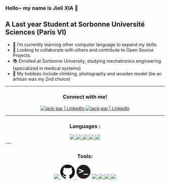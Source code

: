 ### Hello~ my name is Jieli XIA 👋

## A Last year Student at Sorbonne Université Sciences (Paris VI)

- 🌱 I’m currently learning other computer language to expand my skills.
- 👯 Looking to collaborate with others and contribute to Open Source Projects.
- 📚 Enrolled at Sorbonne University, studying mechatronics engineering (specialized in medical systems)
- 💞️ My hobbies include climbing, photography and wooden model (be an artisan was my 2nd choice)

---

### <div align="center"> Connect with me! </div>

<p align="center">
  <a href="https://jackparsonss.me">
  <img align="center" alt="jack-par | LinkedIn" width="60px" src="https://www.pikpng.com/pngl/m/59-594637_bonhomme-loupe-png-clipart.png" />
  </a>
  
  <a href="https://www.linkedin.com/in/jieli-xia-221a22225">
  <img align="center" alt="jack-par | LinkedIn" width="80px" src="https://dwglogo.com/wp-content/uploads/2020/06/Linkedin_symbol_transparent.png" />
  </a>
</p>

---

### <div align="center"> Languages : </div>

<div align="center">
  <a href="https://docs.python.org/3/">
    <img width="46px" src="https://engineering.fb.com/wp-content/uploads/2016/05/2000px-Python-logo-notext.svg_.png" />
  </a>
  
  <a href="https://matlab.mathworks.com/">
    <img width="46px" src="https://upload.wikimedia.org/wikipedia/commons/thumb/2/21/Matlab_Logo.png/1340px-Matlab_Logo.png" />
  </a>

  <a href="https://en.wikipedia.org/wiki/C_(programming_language)">
    <img width="46px" src="https://seeklogo.com/images/C/c-programming-language-logo-9B32D017B1-seeklogo.com.png" />
  </a>
  
   <a href="https://en.wikipedia.org/wiki/C%2B%2B">
    <img width="46px" src="https://upload.wikimedia.org/wikipedia/commons/thumb/1/18/ISO_C%2B%2B_Logo.svg/240px-ISO_C%2B%2B_Logo.svg.png" />
  </a>
  
  <a href="https://fr.wikipedia.org/wiki/VHDL">
    <img width="46px" src="https://is1-ssl.mzstatic.com/image/thumb/Purple116/v4/cf/a1/af/cfa1afe8-fb4b-7243-a089-51071589dc64/AppIcon-0-0-1x_U007emarketing-0-4-0-0-85-220.png/512x512bb.jpg" />
  </a>
  
 </div>
---

### <div align="center"> Tools: </div>
<div align="center">
  <a href="https://code.visualstudio.com/">
    <img width="46px" src="https://upload.wikimedia.org/wikipedia/commons/thumb/9/9a/Visual_Studio_Code_1.35_icon.svg/1024px-Visual_Studio_Code_1.35_icon.svg.png" />
  </a>
  
  <a href="https://github.com/">
    <img width="46px" src="https://raw.githubusercontent.com/github/explore/78df643247d429f6cc873026c0622819ad797942/topics/github/github.png" />
  </a>
  
  <img width="46px" src="https://raw.githubusercontent.com/github/explore/80688e429a7d4ef2fca1e82350fe8e3517d3494d/topics/terminal/terminal.png" />
  </a>
  <a href="https://www.arduino.cc/en/software">
    <img width="46px" src="https://www.arduino.cc/wiki/370832ed4114dd35d498f2f449b4781e/arduino.svg" />
  </a>

  <a href="https://www.vmware.com/products/workstation-player.html">
    <img width="46px" src="https://upload.wikimedia.org/wikipedia/commons/9/91/VMware_Workstation_Player_Icon.png" />
  </a>
  
  <a href="https://www.anaconda.com/">
    <img width="46px" src="https://encrypted-tbn0.gstatic.com/images?q=tbn:ANd9GcS4hJjaOgJg0xa85gdtE-v6_VjY6nEWuSgcVQ&s" />
  </a>
  <a href="https://en.wikipedia.org/wiki/Vivado">
    <img width="46px" src="https://user-images.githubusercontent.com/3611330/51789332-126e5400-2188-11e9-808e-37c633755ddf.png" />
  </a>
</div>

<!---
jielixia/jielixia is a ✨ special ✨ repository because its `README.md` (this file) appears on your GitHub profile.
You can click the Preview link to take a look at your changes.
--->
